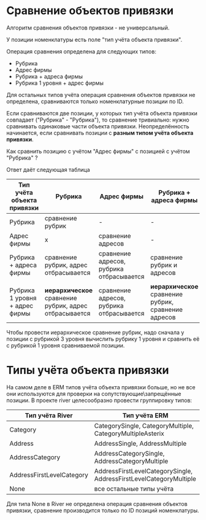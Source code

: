 ﻿# Сравнение объектов привязки

Алгоритм сравнения объектов привязки - не универсальный.

У позиции номенклатуры есть поле "тип учёта объекта привязки".


Операция сравнения определена для следующих типов:

- Рубрика
- Адрес фирмы
- Рубрика + адреса фирмы
- Рубрика 1 уровня + адрес фирмы

Для остальных типов учёта операция сравнения объектов привязки не определена, сравниваются только номенклатурные позиции по ID.

Если сравниваются две позиции, у которых тип учёта объекта привязки совпадает ("Рубрика" - "Рубрика"), то сравнение тривиально: нужно сравнивать одинаковые части объекта привязки.
Неопределённость начинается, если сравнивать позиции с **разным типом учёта объекта привязки**.

Как сравнить позицию с учётом "Адрес фирмы" с позицией с учётом "Рубрика" ?

Ответ даёт следующая таблица

| Тип учёта объекта привязки | Рубрика | Адрес фирмы | Рубрика + адреса фирмы | Рубрика 1 уровня + адрес фирмы |
|--------------------------------|-----------------------------------------------------|------------------------------------------|---------------------------------------------------|--------------------------------|
| Рубрика | сравнение рубрик | - | - | - |
| Адрес фирмы | x | сравнение адресов | - | - |
| Рубрика + адреса фирмы | сравнение рубрик, адрес отбрасывается | сравнение адресов, рубрика отбрасывается | сравнение рубрик и адресов | - |
| Рубрика 1 уровня + адрес фирмы | **иерархическое** сравнение рубрик, адрес отбрасывается | сравнение адресов, рубрика отбрасывается | **иерархическое** сравнение рубрик, сравнение адресов | сравнение рубрик и адресов |

Чтобы провести иерархическое сравнение рубрик, надо сначала у позиции с рубрикой 3 уровня вычислить рубрику 1 уровня и сравнить её с рубрикой 1 уровня сравниваемой позиции.

# Типы учёта объекта привязки
На самом деле в ERM типов учёта объекта привязки больше, но не все они используются для проверки на сопутствующие\запрещённые позиции.
В проекте river целесообразно провести группировку типов:

| Тип учёта River | Тип учёта ERM |
|---------------------------|--------------------------------------------------------------------|
| Category | CategorySingle, CategoryMultiple, CategoryMultipleAsterix |
| Address | AddressSingle, AddressMultiple |
| AddressCategory | AddressCategorySingle, AddressCategoryMultiple |
| AddressFirstLevelCategory | AddressFirstLevelCategorySingle, AddressFirstLevelCategoryMultiple |
| None | все остальные типы учёта |

Для типа None в River не определена операция сравнения объектов привязки, сравнение производится только по ID позиций номенклатуры.